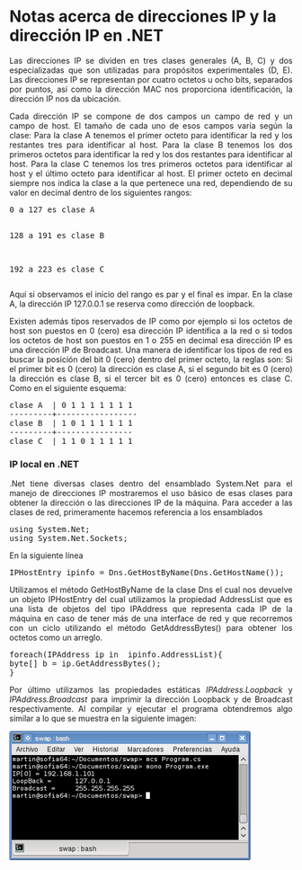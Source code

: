 # Notas acerca de direcciones IP y la dirección IP en .NET
<p align="justify">
Las direcciones IP se dividen en tres clases generales (A, B, C) y dos especializadas que son utilizadas para propósitos experimentales (D, E). Las direcciones IP se representan por cuatro octetos u ocho bits, separados por puntos, así como la dirección MAC nos proporciona identificación, la dirección IP nos da ubicación.
</p>
<p align="justify">
Cada dirección IP se compone de dos campos un campo de red y un campo de host. El tamaño de cada uno de esos campos varía según la clase:
Para la clase A tenemos el primer octeto para identificar la red y los restantes tres para identificar al host.
Para la clase B tenemos los dos primeros octetos para identificar la red y los dos restantes para identificar al host.
Para la clase C tenemos los tres primeros octetos para identificar al host y el último octeto para identificar al host.
El primer octeto en decimal siempre nos indica la clase a la que pertenece una red, dependiendo de su valor en decimal dentro de los siguientes rangos:
</p>
<pre>
0 a 127 es clase A

128 a 191 es clase B

192 a 223 es clase C
</pre>
<p align="justify">
Aquí si observamos el inicio del rango es par y el final es impar.
En la clase A, la dirección IP 127.0.0.1 se reserva como dirección de loopback.
</p>
<p align="justify">
Existen además tipos reservados de IP como por ejemplo si los octetos de host son puestos en 0 (cero) esa dirección IP identifica a la red o si todos los octetos de host son puestos en 1 o 255 en decimal esa dirección IP es una dirección IP de Broadcast.
Una manera de identificar los tipos de red es buscar la posición del bit 0 (cero) dentro del primer octeto, la reglas son:
Si el primer bit es 0 (cero) la dirección es clase A, si el segundo bit es 0 (cero) la dirección es clase B, si el tercer bit es 0 (cero) entonces es clase C. Como en el siguiente esquema:
</p>
<pre>
clase A  | 0 1 1 1 1 1 1 1
---------+-----------------
clase B  | 1 0 1 1 1 1 1 1 
---------+----------------
clase C  | 1 1 0 1 1 1 1 1
</pre>
<h3>IP local en .NET</H3>
<p align="justify">
.Net tiene diversas clases dentro del ensamblado System.Net para el manejo de direcciones IP mostraremos el uso básico de esas clases para obtener la dirección o las direcciones IP de la máquina.
Para acceder a las clases de red, primeramente hacemos referencia a los ensamblados
</p>
<pre>
using System.Net;
using System.Net.Sockets;
</pre>
<p>
En la siguiente línea
</p>
<pre>
IPHostEntry ipinfo = Dns.GetHostByName(Dns.GetHostName());
</pre>
<p align="justify">
Utilizamos el método GetHostByName de la clase Dns el cual nos devuelve un objeto IPHostEntry del cual utilizamos la propiedad AddressList que es una lista de objetos del tipo IPAddress que representa cada IP de la máquina en caso de tener más de una interface de red y que recorremos con un ciclo utilizando el método GetAddressBytes() para obtener los octetos como un arreglo.
</p>
<pre>
foreach(IPAddress ip in  ipinfo.AddressList){
byte[] b = ip.GetAddressBytes();
}
</pre>
<p align="justify">
Por último utilizamos las propiedades estáticas <i>IPAddress.Loopback</i> y <i>IPAddress.Broadcast</i> para imprimir la dirección Loopback y de Broadcast respectivamente.
Al compilar y ejecutar el programa obtendremos algo similar a lo que se muestra en la siguiente imagen:
</p>
<img src="images/getip.png">

